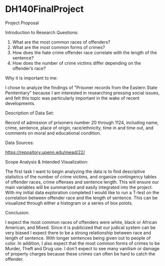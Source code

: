 # DH140FinalProject


Project Proposal


Introduction to Research Questions:
  1. What are the most common races of offenders? 
  2. What are the most common forms of crimes?
  3. How does the hate crime offender race correlate with the length of the sentence? 
  4. How does the number of crime victims differ depending on the offender’s race? 


Why it is important to me: 

I chose to analyze the findings of "Prisoner records from the Eastern State Penitentiary"
because I am interested in researching pressing social issues, and felt this topic was particularly important in the wake of recent developments.



Description of Data Set: 

Record of admission of prisoners number 20 through 1124, 
including name, crime, sentence, place of origin, race/ethnicity, 
time in and time out, and comments on moral and educational condition.



Data Sources:

https://repository.upenn.edu/mead/22/



Scope Analysis & Intended Visualization:

The first task I want to begin analyzing the data is to find descriptive statistics of the number of crime victims, 
and organize contingency tables of offender races, crime offenses and sentence length. This will ensure our main variables will be 
summarized and easily integrated into the project. With my initial data exploration completed I would like to run 
a T-test on the correlation between offender race and the length of sentence. This can be visualized through either a histogram or a series of box polots.



Conclusion:

I expect the most common races of offenders were white, black or African American, and Mixed. Since it is publicized that our judical
system can be very biased I expect there to be a strong relationship between race and length of sentence. With longer sentences being given out to 
people of color. In addition, I also expect that the most common forms of crimes to be Murder, Theft and Drug use. I don't expect to see many vanilism or damage
of property charges because these crimes can often be hard to catch the offender.
